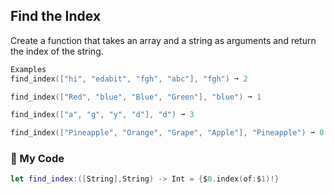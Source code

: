 ## Find the Index

Create a function that takes an array and a string as arguments and return the index of the string.
```swift
Examples
find_index(["hi", "edabit", "fgh", "abc"], "fgh") ➞ 2

find_index(["Red", "blue", "Blue", "Green"], "blue") ➞ 1

find_index(["a", "g", "y", "d"], "d") ➞ 3

find_index(["Pineapple", "Orange", "Grape", "Apple"], "Pineapple") ➞ 0
```
### 🕋 My Code
```swift
let find_index:([String],String) -> Int = {$0.index(of:$1)!} 
```
